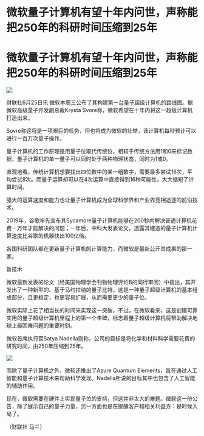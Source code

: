 # 微软量子计算机有望十年内问世，声称能把250年的科研时间压缩到25年

# 微软量子计算机有望十年内问世，声称能把250年的科研时间压缩到25年

![](https://inews.gtimg.com/news_bt/OqANCMHxPZU3Rpjt9IPwH6_5X9PfhSnejZJRKy49Q7TTkAA/1000)

财联社6月25日讯 微软本周三公布了其构建第一台量子超级计算机的路线图。据微软高级量子开发副总裁Krysta
Svore称，微软希望在十年内将这一超级计算机打造出来。

Sovre称这将是一项艰巨的任务，但也将成为微软的壮举，该计算机每秒预计可以进行一百万次量子操作。

量子计算机的工作原理是用量子位取代传统位，相较于传统方法用1和0来标记数据，量子计算机的单一量子可以同时处于两种物理状态，同时为1或0。

直观地看，传统计算机想要找出四位数中的某一组数字，需要最多尝试16次，平均尝试8次。而量子运算却可以在4次运算中直接得到16种可能性，大大缩短了计算时间。

强大的运算速度和能力也让量子计算机成为全球科学界和产业界竞相追逐的前沿技术。

2019年，谷歌率先宣布其Sycamore量子计算机能够在200秒内解决普通计算机花费一万年才能解决的问题；一年后，中科大发表论文，透露其建造的量子计算机计算速度比谷歌的机器快出100亿倍。

各国科研团队都在更新量子计算机的计算能力，而微软是最新公开其成果的那一家。

新技术

微软最新发表的论文（经美国物理学会刊物物理评论B的同行审阅）中指出，其开发出了一种新型的、基于马约拉纳的量子比特，这是一种量子超级计算机的基本组成部分，且更稳定，也更容易扩展，从而需要更少的量子位。

微软实际上花了相当长的时间来实现这一突破，不过，在微软看来，这是创建可靠实用的量子超级计算机里程上的第一个丰碑，标志着量子超级计算机将帮助解决地球上最困难问题的重要时刻。

微软首席执行官Satya Nadella则称，公司的目标是将化学和材料科学需要花费的研究时间，由250年压缩到25年。

![](https://inews.gtimg.com/om_bt/OedEzJhGVxhseqMZJvgQ1I1AnL0TdNOG_EU30Yv89S3QMAA/1000)

而除了量子计算机之外，微软还推出了Azure Quantum
Elements，旨在通过人工智能和量子计算技术来帮助科学发现。Nadella所说的目标其中也包含了人工智能的辅助作用。

现在，微软需要在硬件上实现量子位的支持，但这并非太大的难题。微软这一份公告，除了展示自己的量子力量，另一方面也是在提醒客户和相关利益方：是时候入局了。

（财联社 马兰）

